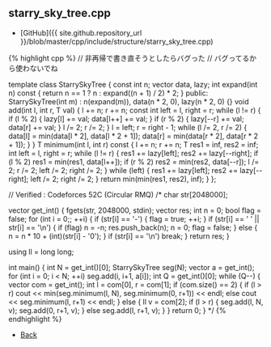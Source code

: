 ## starry_sky_tree.cpp

- [GitHub]({{ site.github.repository_url }}/blob/master/cpp/include/structure/starry_sky_tree.cpp)

{% highlight cpp %}
// 非再帰で書き直そうとしたらバグった
// バグってるから使わないでね

template <typename T>
class StarrySkyTree {
  const int n;
  vector<T> data, lazy;
  int expand(int n) const { return n == 1 ? n : expand((n + 1) / 2) * 2; }
public:
  StarrySkyTree(int m) : n(expand(m)), data(n * 2, 0), lazy(n * 2, 0) {}
  void add(int l, int r, T val) {
    l += n; r += n;
    const int left = l, right = r;
    while (l != r) {
      if (l % 2) { lazy[l] += val; data[l++] += val; }
      if (r % 2) { lazy[--r] += val; data[r] += val; }
      l /= 2; r /= 2;
    }
    l = left; r = right - 1;
    while (l /= 2, r /= 2) {
      data[l] = min(data[l * 2], data[l * 2 + 1]);
      data[r] = min(data[r * 2], data[r * 2 + 1]);
    }
  }
  T minimum(int l, int r) const {
    l += n; r += n;
    T res1 = inf<T>, res2 = inf<T>;
    int left = l, right = r;
    while (l != r) {
      res1 += lazy[left];
      res2 += lazy[--right];
      if (l % 2) res1 = min(res1, data[l++]);
      if (r % 2) res2 = min(res2, data[--r]);
      l /= 2; r /= 2; left /= 2; right /= 2;
    }
    while (left) {
      res1 += lazy[left];
      res2 += lazy[--right];
      left /= 2; right /= 2;
    }
    return min(min(res1, res2), inf<T>);
  }
};

// Verified : Codeforces 52C (Circular RMQ)
/*
char str[2048000];

vector<int> get_int() {
  fgets(str, 2048000, stdin);
  vector<int> res;
  int n = 0;
  bool flag = false;
  for (int i = 0;; ++i) {
    if (str[i] == '-') { flag = true; ++i; }
    if (str[i] == ' ' || str[i] == '\n') {
      if (flag) n = -n;
      res.push_back(n); n = 0; flag = false;
    }
    else {
      n = n * 10 + (int)(str[i] - '0');
    }
    if (str[i] == '\n') break;
  }
  return res;
}

using ll = long long;

int main() {
  int N = get_int()[0];
  StarrySkyTree<ll> seg(N);
  vector<int> a = get_int();
  for (int i = 0; i < N; ++i) seg.add(i, i+1, a[i]);
  int Q = get_int()[0];
  while (Q--) {
    vector<int> com = get_int();
    int l = com[0], r = com[1];
    if (com.size() == 2) {
      if (l > r) cout << min(seg.minimum(l, N), seg.minimum(0, r+1)) << endl;
      else cout << seg.minimum(l, r+1) << endl;
    }
    else {
      ll v = com[2];
      if (l > r) { seg.add(l, N, v); seg.add(0, r+1, v); }
      else seg.add(l, r+1, v);
    }
  }
  return 0;
}
*/
{% endhighlight %}

- [Back](../../../..)
